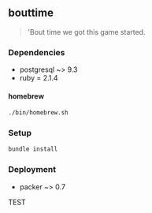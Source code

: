 ## bouttime

> 'Bout time we got this game started.

### Dependencies

* postgresql ~> 9.3
* ruby = 2.1.4

#### homebrew

```bash
./bin/homebrew.sh
```

### Setup

```bash
bundle install
```

### Deployment

* packer ~> 0.7

TEST
